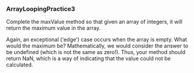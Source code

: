 ### ArrayLoopingPractice3

Complete the maxValue method so that given an array of integers, it will return the maximum value in the array. 

Again, an exceptional ('edge') case occurs when the array is empty. What would the maximum be? Mathematically, we would
consider the answer to be undefined (which is not the same as zero!). Thus, your method should return NaN, which
is a way of indicating that the value could not be calculated.
